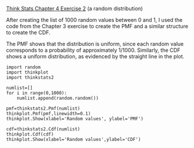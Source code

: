 [Think Stats Chapter 4 Exercise 2](http://greenteapress.com/thinkstats2/html/thinkstats2005.html#toc41) (a random distribution)

After creating the list of 1000 random values between 0 and 1, I used the code from the Chapter 3 exercise to create the PMF and a similar structure to create the CDF.  

The PMF shows that the distribution is uniform, since each random value corresponds to a probability of approximately 1/1000. Similarly, the CDF shows a uniform distribution, as evidenced by the straight line in the plot.

```
import random
import thinkplot
import thinkstats2

numlist=[]
for i in range(0,1000):
	numlist.append(random.random())

pmf=thinkstats2.Pmf(numlist)
thinkplot.Pmf(pmf,linewidth=0.1)
thinkplot.Show(xlabel='Random values', ylabel='PMF')

cdf=thinkstats2.Cdf(numlist)
thinkplot.Cdf(cdf)
thinkplot.Show(xlabel='Random values',ylabel='CDF')
```
